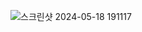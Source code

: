 ![스크린샷 2024-05-18 191117](https://github.com/kimnambin/SKU_Front_Clone_4/assets/127464935/90d7e43f-47d6-499f-a7f6-feddeed8ba39)
